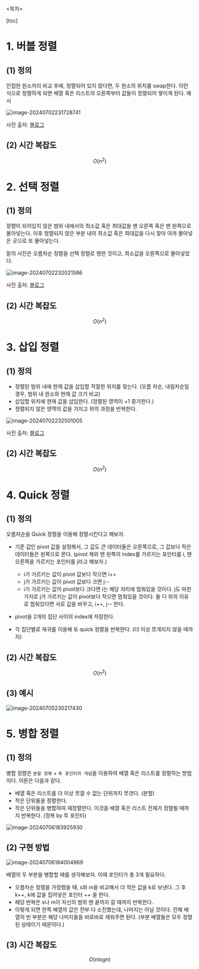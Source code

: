 

<목차>

[toc]



# 1. 버블 정렬

## (1) 정의 

인접한 원소끼리 비교 후에, 정렬되어 있지 않다면, 두 원소의 위치를 swap한다. 
이런 식으로 정렬하게 되면 배열 혹은 리스트의 오른쪽부터 값들이 정렬되어 쌓이게 된다. 
예시 

![image-20240702231728741](https://github.com/dalcheonroadhead/what-i-study/assets/102154788/3ea8a74c-90d7-4010-b0de-18fcd8a1f56a)

사진 출처: [블로그](https://blog.naver.com/justant/20204028286)

## (2) 시간 복잡도 

$$
O(n^2)
$$



# 2. 선택 정렬

## (1) 정의

정렬이 되어있지 않은 범위 내에서의 최소값 혹은 최대값을 맨 오른쪽 혹은 맨 왼쪽으로 몰아넣는다. 
이후 정렬되지 않은 부분 내의 최소값 혹은 최대값을 다시 찾아 아까 몰아넣은 곳으로 또 몰아넣는다.

 밑의 사진은 오름차순 정렬을 선택 정렬로 행한 것이고, 최소값을 오른쪽으로 몰아넣었다.


![image-20240702232021586](https://github.com/dalcheonroadhead/what-i-study/assets/102154788/fed36772-76db-40f6-adb3-67238fa4bf85)

사진 출처: [블로그](https://m.blog.naver.com/PostView.naver?isHttpsRedirect=true&blogId=jsky10503&logNo=221249976761)

## (2) 시간 복잡도 

$$
O(n^2)
$$

# 3. 삽입 정렬

## (1) 정의

- 정렬된 범위 내에 현재 값을 삽입할 적절한 위치를 찾는다. (오름 차순, 내림차순일 경우, 범위 내 원소와 현재 값 크기 비교)
- 삽입할 위치에 현재 값을 삽입한다. (정렬된 영역이 +1 증가한다.)
- 정렬되지 않은 영역의 값을 가지고 위의 과정을 반복한다.

![image-20240702232501005](https://github.com/dalcheonroadhead/what-i-study/assets/102154788/565ca445-9fcf-45c7-aa2d-53db755ffadf)


사진 출처: [블로그](https://m.blog.naver.com/PostView.nhn?blogId=justant&logNo=20204025251&proxyReferer=https:%2F%2Fwww.google.com%2F)

## (2) 시간 복잡도 

$$
O(n^2)
$$

# 4. Quick 정렬

## (1) 정의 

오름차순을 Quick 정렬을 이용해 정렬시킨다고 해보자.

- 기준 값인 pivot 값을 설정해서, 그 값도 큰 데이터들은 오른쪽으로, 그 값보다 작은 데이터들은 왼쪽으로 몬다. 
  (pivot 제외 맨 왼쪽의 index를 가르키는 포인터를 i, 맨 오른쪽을 가르키는 포인터를 j라고 해보자.)

  - i가 가르키는 값이 pivot 값보다 작으면 i++
  - j가 가르키는 값이 pivot 값보다 크면 j-- 
  - i가 가르키는 값이 pivot보다 크다면 i는 해당 자리에 멈춰있을 것이다. j도 마찬가지로 j가 가르키는 값이 pivot보다 작으면 멈춰있을 것이다. 둘 다 위의 이유로 멈춰있다면 서로 값을 바꾸고, i++, j-- 한다.

  

- pivot을 2개의 집단 사이의 index에 저장한다.

- 각 집단별로 재귀를 이용해 또 quick 정렬을 반복한다. (더 이상 쪼개지지 않을 때까지)

## (2) 시간 복잡도

$$
O(n^2)
$$

## (3) 예시

![image-20240705230217430](https://github.com/dalcheonroadhead/what-i-study/assets/102154788/caaef305-500b-46e7-9edf-f21385f0891f)

# 5. 병합 정렬

## (1) 정의 

병합 정렬은 `분할 정복` + `투 포인터의 개념`을 이용하여 배열 혹은 리스트를 정렬하는 방법이다. 이론은 다음과 같다.

- 배열 혹은 리스트를 더 이상 쪼갤 수 없는 단위까지 쪼갠다. (분할)
- 작은 단위들을 정렬한다. 
- 작은 단위들을 병합하여 재정렬한다. 이것을 배열 혹은 리스트 전체가 정렬될 때까지 반복한다. (정복 by 투 포인터)

![image-20240706183925930](../../../../Documents/GitHub/dalcheonroadhead-github-blog/dalcheonroadhead.github.io/images/005-all-about-sorting/image-20240706183925930.png)

## (2) 구현 방법

![image-20240706184004969](../../../../Documents/GitHub/dalcheonroadhead-github-blog/dalcheonroadhead.github.io/images/005-all-about-sorting/image-20240706184004969.png)

배열의 두 부분을 병합할 때를 생각해보자. 이때 포인터가 총 3개 필요하다.

- 오름차순 정렬을 가정했을 때, s와 m을 비교해서 더 작은 값을 k로 보낸다. 그 후 k++, k에 값을 집어넣은 포인터 ++ 을 한다. 
- 해당 반복은 s나 m이 자신의 범위 맨 끝까지 갈 때까지 반복한다. 
- 이렇게 되면 한쪽 배열의 값은 전부 다 소진했는데, 나머지는 아닐 것이다. 
  전체 배열의 빈 부분은 해당 나머지들을 바로바로 채워주면 된다. (부분 배열들은 모두 정렬된 상태이기 때문이다.)

## (3) 시간 복잡도

$$
O(nlogn)
$$




